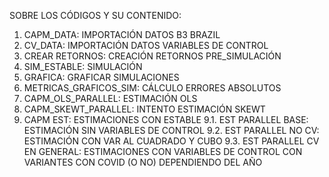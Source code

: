 SOBRE LOS CÓDIGOS Y SU CONTENIDO:

1. CAPM_DATA: IMPORTACIÓN DATOS B3 BRAZIL
2. CV_DATA: IMPORTACIÓN DATOS VARIABLES DE CONTROL
3. CREAR RETORNOS: CREACIÓN RETORNOS PRE_SIMULACIÓN
4. SIM_ESTABLE: SIMULACIÓN
5. GRAFICA: GRAFICAR SIMULACIONES
6. METRICAS_GRAFICOS_SIM: CÁLCULO ERRORES ABSOLUTOS
7. CAPM_OLS_PARALLEL: ESTIMACIÓN OLS
8. CAPM_SKEWT_PARALLEL: INTENTO ESTIMACIÓN SKEWT
9. CAPM EST: ESTIMACIONES CON ESTABLE
   9.1. EST PARALLEL BASE: ESTIMACIÓN SIN VARIABLES DE CONTROL
   9.2. EST PARALLEL NO CV: ESTIMACIÓN CON VAR AL CUADRADO Y CUBO
   9.3. EST PARALLEL CV EN GENERAL: ESTIMACIONES CON VARIABLES DE CONTROL CON VARIANTES CON COVID (O NO) DEPENDIENDO DEL AÑO

